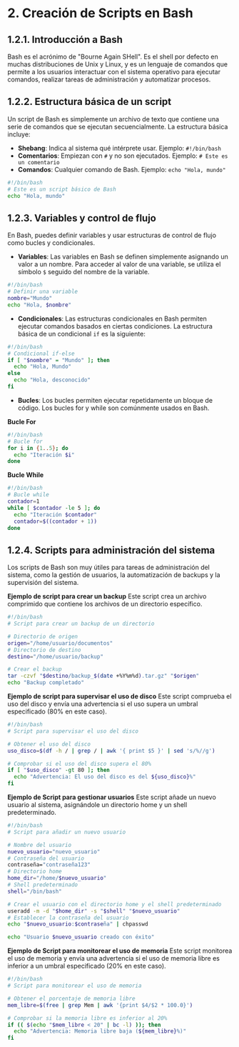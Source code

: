 # 2. Creación de Scripts en Bash

## 1.2.1. Introducción a Bash

Bash es el acrónimo de "Bourne Again SHell". Es el shell por defecto en muchas distribuciones de Unix y Linux, y es un lenguaje de comandos que permite a los usuarios interactuar con el sistema operativo para ejecutar comandos, realizar tareas de administración y automatizar procesos.

## 1.2.2. Estructura básica de un script

Un script de Bash es simplemente un archivo de texto que contiene una serie de comandos que se ejecutan secuencialmente. La estructura básica incluye:

- **Shebang**: Indica al sistema qué intérprete usar. Ejemplo: `#!/bin/bash`
- **Comentarios**: Empiezan con `#` y no son ejecutados. Ejemplo: `# Este es un comentario`
- **Comandos**: Cualquier comando de Bash. Ejemplo: `echo "Hola, mundo"`

```bash
#!/bin/bash
# Este es un script básico de Bash
echo "Hola, mundo"
```

## 1.2.3. Variables y control de flujo
En Bash, puedes definir variables y usar estructuras de control de flujo como bucles y condicionales.

- **Variables**: Las variables en Bash se definen simplemente asignando un valor a un nombre. Para acceder al valor de una variable, se utiliza el símbolo `$` seguido del nombre de la variable.

```bash
#!/bin/bash
# Definir una variable
nombre="Mundo"
echo "Hola, $nombre"
```

- **Condicionales**: Las estructuras condicionales en Bash permiten ejecutar comandos basados en ciertas condiciones. La estructura básica de un condicional `if` es la siguiente:

```bash
#!/bin/bash
# Condicional if-else
if [ "$nombre" = "Mundo" ]; then
  echo "Hola, Mundo"
else
  echo "Hola, desconocido"
fi
```

- **Bucles**: Los bucles permiten ejecutar repetidamente un bloque de código. Los bucles for y while son comúnmente usados en Bash.

 **Bucle For**

```bash
#!/bin/bash
# Bucle for
for i in {1..5}; do
  echo "Iteración $i"
done
```

 **Bucle While**

```bash
#!/bin/bash
# Bucle while
contador=1
while [ $contador -le 5 ]; do
  echo "Iteración $contador"
  contador=$((contador + 1))
done
```

## 1.2.4. Scripts para administración del sistema
Los scripts de Bash son muy útiles para tareas de administración del sistema, como la gestión de usuarios, la automatización de backups y la supervisión del sistema.

**Ejemplo de script para crear un backup**
Este script crea un archivo comprimido que contiene los archivos de un directorio específico.

```bash
#!/bin/bash
# Script para crear un backup de un directorio

# Directorio de origen
origen="/home/usuario/documentos"
# Directorio de destino
destino="/home/usuario/backup"

# Crear el backup
tar -czvf "$destino/backup_$(date +%Y%m%d).tar.gz" "$origen"
echo "Backup completado"
```

**Ejemplo de script para supervisar el uso de disco**
Este script comprueba el uso del disco y envía una advertencia si el uso supera un umbral especificado (80% en este caso).

```bash
#!/bin/bash
# Script para supervisar el uso del disco

# Obtener el uso del disco
uso_disco=$(df -h / | grep / | awk '{ print $5 }' | sed 's/%//g')

# Comprobar si el uso del disco supera el 80%
if [ "$uso_disco" -gt 80 ]; then
  echo "Advertencia: El uso del disco es del ${uso_disco}%"
fi
```

**Ejemplo de Script para gestionar usuarios**
Este script añade un nuevo usuario al sistema, asignándole un directorio home y un shell predeterminado.

```bash
#!/bin/bash
# Script para añadir un nuevo usuario

# Nombre del usuario
nuevo_usuario="nuevo_usuario"
# Contraseña del usuario
contraseña="contraseña123"
# Directorio home
home_dir="/home/$nuevo_usuario"
# Shell predeterminado
shell="/bin/bash"

# Crear el usuario con el directorio home y el shell predeterminado
useradd -m -d "$home_dir" -s "$shell" "$nuevo_usuario"
# Establecer la contraseña del usuario
echo "$nuevo_usuario:$contraseña" | chpasswd

echo "Usuario $nuevo_usuario creado con éxito"
```

**Ejemplo de Script para monitorear el uso de memoria**
Este script monitorea el uso de memoria y envía una advertencia si el uso de memoria libre es inferior a un umbral especificado (20% en este caso).

```bash
#!/bin/bash
# Script para monitorear el uso de memoria

# Obtener el porcentaje de memoria libre
mem_libre=$(free | grep Mem | awk '{print $4/$2 * 100.0}')

# Comprobar si la memoria libre es inferior al 20%
if (( $(echo "$mem_libre < 20" | bc -l) )); then
  echo "Advertencia: Memoria libre baja (${mem_libre}%)"
fi
```





